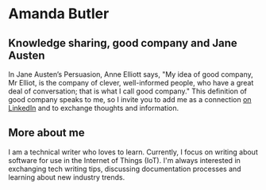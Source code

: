 # Amanda Butler

## Knowledge sharing, good company and Jane Austen

In Jane Austen’s Persuasion, Anne Elliott says, "My idea of good company, Mr Elliot, is the company of clever, well-informed people, who have a great deal of conversation; that is what I call good company." This definition of good company speaks to me, so I invite you to add me as a connection [on LinkedIn](https://www.linkedin.com/in/amandasgbutler) and to exchange thoughts and information.

## More about me

I am a technical writer who loves to learn. Currently, I focus on writing about software for use in the Internet of Things (IoT). I'm always interested in exchanging tech writing tips, discussing documentation processes and learning about new industry trends.
